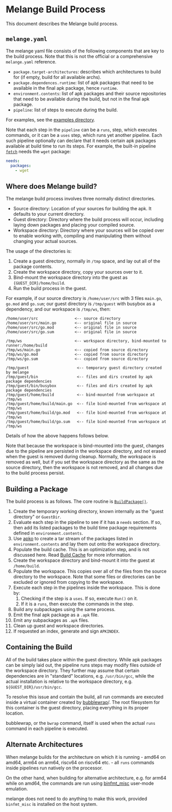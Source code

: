 # Melange Build Process

This document describes the Melange build process.

## `melange.yaml`

The melange yaml file consists of the following components that are key to the build process. Note that this is not
the official or a comprehensive `melange.yaml` reference.

* `package.target-architectures`: describes which architectures to build for (if empty, build for all available archs).
* `package.dependences.runtime`: list of apk packages that need to be available in the final apk package, hence `runtime`.
* `environment.contents`: list of apk packages and their source repositories that need to be available during the build, but not in the final apk package.
* `pipeline`: list of steps to execute during the build.

For examples, see the [examples directory](../examples/).

Note that each step in the `pipeline` can be a `runs`, step, which executes commands, or it can be a `uses` step, which
runs yet another pipeline. Each such pipeline optionally can declare that it needs certain apk packages available
at build time to run its steps. For example, the built-in pipeline [`fetch`](../pipelines/fetch.yaml) needs the `wget` package:

```yaml
needs:
  packages:
    - wget
```

## Where does Melange build?

The melange build process involves three normally distinct directories.

* Source directory: Location of your sources for building the apk. It defaults to your current directory.
* Guest directory: Directory where the build process will occur, including laying down packages and placing your compiled source.
* Workspace directory: Directory where your sources will be copied over to enable working with, compiling and manipulating them without changing your actual sources.

The usage of the directories is:

1. Create a guest directory, normally in `/tmp` space, and lay out all of the package contents.
1. Create the workspace directory, copy your sources over to it.
1. Bind-mount the workspace directory into the guest as `{GUEST_DIR}/home/build`.
1. Run the build process in the guest.

For example, if our source directory is `/home/user/src` with 3 files `main.go`, `go.mod` and `go.sum`; our guest
directory is `/tmp/guest` with busybox as a dependency, and our workspace is `/tmp/ws`, then:

```
/home/user/src                <-- source directory
/home/user/src/main.go        <-- original file in source
/home/user/src/go.mod         <-- original file in source
/home/user/src/go.sum         <-- original file in source

/tmp/ws                       <-- workspace directory, bind-mounted to runner:/home/build
/tmp/ws/main.go               <-- copied from source directory
/tmp/ws/go.mod                <-- copied from source directory
/tmp/ws/go.sum                <-- copied from source directory

/tmp/guest                     <-- temporary guest directory created by melange
/tmp/guest/bin                 <-- files and dirs created by apk package dependencies
/tmp/guest/bin/busybox         <-- files and dirs created by apk package dependencies
/tmp/guest/home/build          <-- bind-mounted from workspace at /tmp/ws
/tmp/guest/home/build/main.go  <-- file bind-mounted from workspace at /tmp/ws
/tmp/guest/home/build/go.mod   <-- file bind-mounted from workspace at /tmp/ws
/tmp/guest/home/build/go.sum   <-- file bind-mounted from workspace at /tmp/ws
```

Details of how the above happens follows below.

Note that because the workspace is bind-mounted into the guest, changes due to the pipeline
are persisted in the workspace directory, and not erased when the guest is removed during cleanup.
Normally, the workspace is removed as well, but if you set the workspace directory as the same as
the source directory, then the workspace is not removed, and all changes due to the build process
persist.

## Building a Package

The build process is as follows. The core routine is [`BuildPackage()`](../pkg/build/build.go#L716).

1. Create the temporary working directory, known internally as the "guest directory" or `GuestDir`.
1. Evaluate each step in the pipeline to see if it has a `needs` section. If so, then add its listed packages to the build time package requirements defined in `environment.contents`.
1. Use [apko](https://github.com/chainguard-dev/apko) to create a tar stream of the packages listed in `environment.contents` and lay them out onto the workspace directory.
1. Populate the build cache. This is an optimization step, and is not discussed here. Read [Build Cache](./BUILD-CACHE.md) for more information.
1. Create the workspace directory and bind-mount it into the guest at `/home/build`.
1. Populate the workspace. This copies over all of the files from the source directory to the workspace. Note that some files or directories can be excluded or ignored from copying to the workspace.
1. Execute each step in the pipelines inside the workspace. This is done by:
   1. Checking if the step is a `uses`. If so, execute `Run()` on it.
   1. If it is a `runs`, then execute the commands in the step.
1. Build any subpackages using the same process.
1. Emit the final apk package as a `.apk` file.
1. Emit any subpackages as `.apk` files.
1. Clean up guest and workspace directories.
1. If requested an index, generate and sign `APKINDEX`.

## Containing the Build

All of the build takes place within the guest directory. While apk packages can be simply laid out,
the pipeline runs steps may modify files outside of the workspace directory. They further may assume that
certain dependencies are in "standard" locations, e.g. `/usr/bin/gcc`, while the actual installation
is relative to the workspace directory, e.g. `${GUEST_DIR}/usr/bin/gcc`.

To resolve this issue and contain the build, all run commands are executed inside a virtual container
created by [bubblewrap](https://github.com/containers/bubblewrap)/. The root filesystem for this
container is the guest directory, placing everything in its proper location.

bubblewrap, or the `bwrap` command, itself is used when the actual `runs` command in each pipeline is executed.

## Alternate Architectures

When melange builds for the architecture on which it is running - amd64 on amd64, arm64 on arm64, riscv64 on riscv64
etc. - all `runs` commands inside pipelines run natively on the processor.

On the other hand, when building for alternative architecture, e.g. for arm64 while on amd64, the commands are run
using [binfmt_misc](https://en.wikipedia.org/wiki/Binfmt_misc) user-mode emulation.

melange does not need to do anything to make this work, provided `binfmt_misc` is installed on the host system.
